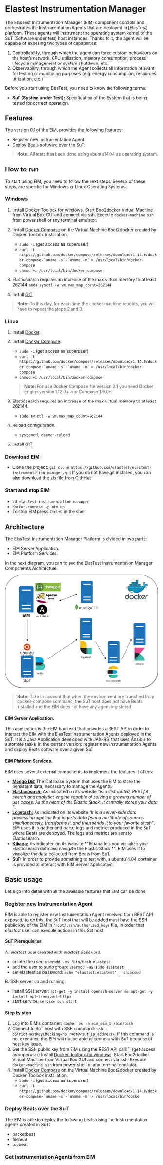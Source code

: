 # Elastest Instrumentation Manager
The ElasTest Instrumentation Manager (EIM) component controls and orchestrates the Instrumentation Agents that are deployed in [ElasTest] platform. These agents will instrument the operating system kernel of the SuT (Software under test) host instances. Thanks to it, the agent will be capable of exposing two types of capabilities: 
1) Controllability, through which the agent can force custom behaviours on the host’s network, CPU utilization, memory consumption, process lifecycle management or system shutdown, etc.
2) Observability, through which the Agent collects all information relevant for testing or monitoring purposes (e.g. energy consumption, resources utilization, etc.)

Before you start using ElasTest, you need to know the following terms:

- **SuT (System under Test):** Specification of the System that is being tested for correct operation.

## Features
The version 0.1 of the EIM, provides the following features:

- Register new Instrumentation Agent. 
- Deploy [Beats](https://www.elastic.co/products/beats) software over the SuT.  

>**Note:** All tests has been done using ubuntu14.04 as operating system.

## How to run
To start using EIM, you need to follow the next steps. Several of these steps, are specific for Windows or Linux Operating Systems.

### Windows 
1.  Install [Docker Toolbox for windows](https://docs.docker.com/toolbox/toolbox_install_windows/).
Start Boo2docker Virtual Machine from Virtual Box GUI and connect via ssh. Execute `docker-machine ssh` from power shell or any terminal emulator. 
2.  Install [Docker Compose](https://docs.docker.com/compose/install/.) on the Virtual Machine Boot2docker created by Docker Toolbox installation. 
    - `sudo -i` (get access as superuser)    
    - ``curl -L https://github.com/docker/compose/releases/download/1.14.0/docker-compose-`uname -s`-`uname -m` > /usr/local/bin/docker-compose``
    - `chmod +x /usr/local/bin/docker-compose` 

3. Elasticsearch requires an increase of the max virtual memory to at least 262144 `sudo sysctl -w vm.max_map_count=262144`
4. Install [GIT](https://www.atlassian.com/git/tutorials/install-git) 

>**Note:** To this day, for each time the docker machine reboots, you will have to repeat the steps 2 and 3.

### Linux 
1. Install [Docker](https://docs.docker.com/engine/installation/).  
2. Install [Docker Compose](https://docs.docker.com/compose/install/).
    - `sudo -i` (get access as superuser)  
    - ``curl -L https://github.com/docker/compose/releases/download/1.14.0/docker-compose-`uname -s`-`uname -m` > /usr/local/bin/docker-compose``
    - `chmod +x /usr/local/bin/docker-compose` 

    > **Note:** For use Docker Compose file Version 2.1 you need Docker Engine version 1.12.0+ and Compose 1.9.0+.
    
3. Elasticsearch requires an increase of the max virtual memory to at least 262144. 
    - `sudo sysctl -w vm.max_map_count=262144`

4. Reload configuration.
    - `systemctl daemon-reload`
    
5. Install [GIT](https://www.atlassian.com/git/tutorials/install-git) 

### Download EIM
- Clone the project:
`git clone https://github.com/elastest/elastest-instrumentation-manager.git`
If you do not have git installed, you can also download the zip file from GithHub
 
### Start and stop EIM
- `cd elastest-instrumentation-manager`
- `docker-compose -p eim up `
- To stop EIM press `Ctrl+C` in the shell

## Architecture
The ElasTest Instrumentation Manager Platform is divided in two parts:
- EIM Server Application.
- EIM Platform Services.

In the next diagram, you can to see the ElasTest Instrumentation Manager Components Architecture.

![ElasTest Instrumentation Manager Arquitecture](images/docker_environment_eim_r2.jpg)

> **Note:** Take in account that when the environment are launched from docker-compose command, the SuT host does not have Beats installed and the EIM does not have any agent registered

#### EIM Server Application.
This application is the EIM backend that provides a REST API in order to interact the EIM with the ElasTest Instrumentation Agents deployed in the SuT. It is a Java Application developed with [JAX-RS](https://github.com/jax-rs), that uses [Ansible](https://www.ansible.com/) to automate tasks, in the current version: register new Instrumentation Agents and deploy Beats software over a given SuT

#### EIM Platform Services.
EIM uses several external components to implement the features it offers:

- **[Mongo DB:](https://www.mongodb.com/)** The Database System that uses the EIM to store the persistent data, necessary to manage the Agents.
- **[Elasticsearch:](https://www.elastic.co/products/elasticsearch)** As indicated on its website *"is a distributed, RESTful search and analytics engine capable of solving a growing number of use cases. As the heart of the Elastic Stack, it centrally stores your data "*.
- **[Logstash:](https://www.elastic.co/products/logstash)** As indicated on its website *"It is a server-side data processing pipeline that ingests data from a multitude of sources simultaneously, transforms it, and then sends it to your favorite *stash*"*. EIM uses it to gather and parse logs and metrics produced in the SuT where Beats are deployed. The logs and metrics are sent to Elasticsearch.
- **[Kibana:](https://www.elastic.co/products/kibana)** As indicated on its website *"Kibana lets you visualize your Elasticsearch data and navigate the Elastic Stack *". EIM uses it to visualize the data collected from Beats from SuT.
- **SuT:** In order to provide something to test with, a ubuntu14.04 container is provided to interact with EIM Server Application.

## Basic usage

Let's go into detail with all the available features that EIM can be done

### Register new Instrumentation Agent
EIM is able to register new Instrumentation Agent received from REST API exposed, to do this, the SuT host that will be added must have the SSH public key of the EIM in `/root/.ssh/authorized_keys` file, in order that *elastest* user can execute actions in this Sut host.

#### SuT Prerequisites
A. *elastest* user created with *elastest* password:
- create the user: `useradd -ms /bin/bash elastest`
- add the user to sudo group: `usermod -aG sudo elastest`
- set elastest as password: `echo "elastest:elastest" | chpasswd`

B. SSH server up and running:
- install SSH server: `apt-get -y install openssh-server && apt-get -y install apt-transport-https`
- start service: `service ssh start`

#### Step by step 
1. Log into EIM's container: `docker ps -a eim_eim_1 /bin/bash`
2. Connect to SuT host with SSH command: `ssh -oStrictHostKeyChecking=no root@<sut_ip_address>`. If this command is not executed, the EIM will not be able to connect with SuT because of host key issue.
3. Get the SSH public key from EIM using the REST API call: ``
(get access as superuser)    Install [Docker Toolbox for windows](https://docs.docker.com/toolbox/toolbox_install_windows/).
Start Boo2docker Virtual Machine from Virtual Box GUI and connect via ssh. Execute `docker-machine ssh` from power shell or any terminal emulator. 
2.  Install [Docker Compose](https://docs.docker.com/compose/install/.) on the Virtual Machine Boot2docker created by Docker Toolbox installation. 
    - `sudo -i` (get access as superuser)    
    - ``curl -L https://github.com/docker/compose/releases/download/1.14.0/docker-compose-`uname -s`-`uname -m` > /usr/local/bin/docke``
    
### Deploy Beats over the SuT
The EIM is able to deploy the following beats using the Instrumentation agents created in SuT:
- packetbeat
- filebeat
- topbeat

### Get Instrumentation Agents from EIM
